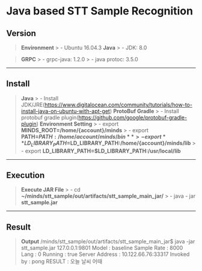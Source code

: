 ﻿
Java based STT Sample Recognition
===================

**Version**
--------------
>**Environment**
	> - Ubuntu 16.04.3
>**Java**
	> - JDK: 8.0
	
>**GRPC**
	> - grpc-java: 1.2.0
	> - java protoc: 3.5.0
	




_________________
**Install** 
-------------------------
> **Java**
	> - Install JDK/JRE(https://www.digitalocean.com/community/tutorials/how-to-install-java-on-ubuntu-with-apt-get)
>**ProtoBuf Gradle**
	> - Install protobuf gradle plugin(https://github.com/google/protobuf-gradle-plugin)
>**Environment Setting**
	> - export **MINDS_ROOT=/home/{account}/minds**
	> - export **PATH=$PATH:/home/{account}/minds/bin**
	> - export **LD_LIBRARY_PATH=$LD_LIBRARY_PATH:/home/{account}/minds/lib**
	> - export **LD_LIBRARY_PATH=$LD_LIBRARY_PATH:/usr/local/lib**


-----------------------------------------------

**Execution**
----------------------
>**Execute JAR File**
	> - cd **~/minds/stt_sample/out/artifacts/stt_sample_main_jar/**
	> - java - jar **stt_sample.jar**


____________________________________

**Result**
-------------------------------
>**Output**
/minds/stt_sample/out/artifacts/stt_sample_main_jar$ java -jar stt_sample.jar 
127.0.0.1:9801
Model  : baseline
Sample Rate : 8000
Lang : 0
Running : true
Server Address : 10.122.66.76:33317
Invoked by : pong
RESULT : 오늘 날씨 어때







